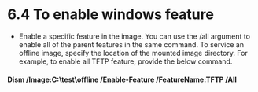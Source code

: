 # 6.4	To enable windows feature

* Enable a specific feature in the image. You can use the /all argument to enable all of the parent features in the same command. To service an offline image, specify the location of the mounted image directory. For example, to enable all TFTP feature, provide the below command.&#x20;

#### &#x20;       Dism /Image:C:\test\offline /Enable-Feature /FeatureName:TFTP /All
